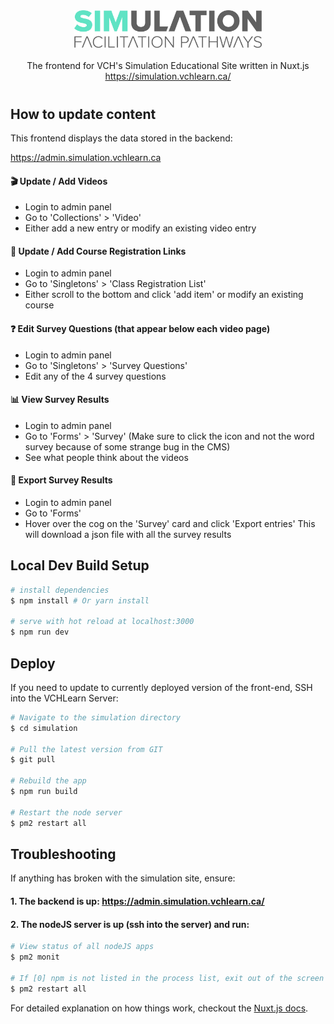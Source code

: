 <div align="center">

<img src="assets/image/logos/sim-light.svg" alt="VCH Simulation" width="300"/>

<br/>
<br/>
The frontend for VCH's Simulation Educational Site written in Nuxt.js
<br/>
<a href="https://simulation.vchlearn.ca/">https://simulation.vchlearn.ca/</a>
</div>

#

## How to update content
This frontend displays the data stored in the backend:

https://admin.simulation.vchlearn.ca

#### 🎬 Update / Add Videos
* Login to admin panel
* Go to 'Collections' > 'Video'
* Either add a new entry or modify an existing video entry

#### 🔗 Update / Add Course Registration Links
* Login to admin panel
* Go to 'Singletons' > 'Class Registration List'
* Either scroll to the bottom and click 'add item' or modify an existing course

#### ❓ Edit Survey Questions (that appear below each video page)
* Login to admin panel
* Go to 'Singletons' > 'Survey Questions'
* Edit any of the 4 survey questions

#### 📊 View Survey Results
* Login to admin panel
* Go to 'Forms' > 'Survey' (Make sure to click the icon and not the word survey because of some strange bug in the CMS)
* See what people think about the videos

#### 🔰 Export Survey Results
* Login to admin panel
* Go to 'Forms'
* Hover over the cog on the 'Survey' card and click 'Export entries' This will download a json file with all the survey results


## Local Dev Build Setup

``` bash
# install dependencies
$ npm install # Or yarn install

# serve with hot reload at localhost:3000
$ npm run dev
```

## Deploy 
If you need to update to currently deployed version of the front-end, SSH into the VCHLearn Server: 

``` bash
# Navigate to the simulation directory
$ cd simulation

# Pull the latest version from GIT
$ git pull

# Rebuild the app
$ npm run build

# Restart the node server
$ pm2 restart all
```
## Troubleshooting
If anything has broken with the simulation site, ensure:
#### 1. The backend is up: https://admin.simulation.vchlearn.ca/
#### 2. The nodeJS server is up (ssh into the server) and run:
``` bash
# View status of all nodeJS apps
$ pm2 monit

# If [0] npm is not listed in the process list, exit out of the screen (Ctrl + C) and run:
$ pm2 restart all

```

For detailed explanation on how things work, checkout the [Nuxt.js docs](https://github.com/nuxt/nuxt.js).

